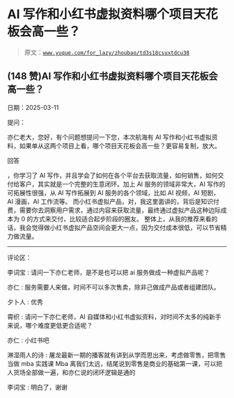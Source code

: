 # AI 写作和小红书虚拟资料哪个项目天花板会高一些？

> 原文：[`www.yuque.com/for_lazy/zhoubao/td3s18csuxtdcu38`](https://www.yuque.com/for_lazy/zhoubao/td3s18csuxtdcu38)

## (148 赞)AI 写作和小红书虚拟资料哪个项目天花板会高一些？

日期：2025-03-11

提问：

亦仁老大，您好，有个问题想提问一下您，本次航海有 AI 写作和小红书虚拟资料，如果单从这两个项目上看，哪个项目天花板会高一些？更容易复制，放大。

回答

，你学习了 AI 写作，并且学会了如何在各个平台去获取流量，如何销售，如何交付给客户，其实就是一个完整的生意闭环。加上 AI 服务的领域非常大，AI
写作的可拓展性很强，从 AI 写作拓展到 AI 服务的各个领域，比如 AI 视频，AI 短剧， AI 漫画，AI 工作流等。
而小红书虚拟产品，对，我这里面讲的，背后是知识付费，需要你去洞察用户需求，通过内容来获取流量，最终通过虚拟产品这种边际成本为 0 的方式来交付，比较适合起步阶段的圈友。
整体上，从我的推荐来看的话，我会觉得做小红书虚拟产品空间会更大一点，因为交付成本很低，可以节省精力做流量。

* * *

评论区：

李词宝 : 请问一下亦仁老师，是不是也可以把 ai 服务做成一种虚拟产品呢？

亦仁 : 服务需要人来做，时间不可以多次售卖，除非己做成产品或者组建团队。

夕卜人 : 优秀

霄织 : 请问一下亦仁老师，AI 自媒体和小红书虚拟资料，对时间不太多的纯新手来说，哪个难度更低更合适呢？

亦仁 : 小红书吧

淋湿雨人的诗 : 屠龙最新一期的播客就有讲到从学而思出来，考虑做零售，把零售当做 mba 实践课
Mba 离我们太远，结尾说到零售是商业的基础第一课，可以把人货场全部做一遍，和亦仁说的闭环逻辑是通的

李词宝 : 明白了，谢谢